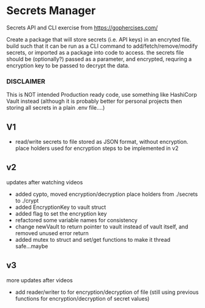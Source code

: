 # Secrets Manager
Secrets API and CLI exercise from https://gophercises.com/

Create a package that will store secrets (i.e. API keys) in an encryted file.  build such that it can be run as a CLI command to add/fetch/remove/modify secrets, or imported as a package into code to access.  the secrets file should be (optionally?) passed as a parameter, and encrypted, requring a encryption key to be passed to decrypt the data.


### DISCLAIMER
This is NOT intended Production ready code, use something like HashiCorp Vault instead (although it is probably better for personal projects then storing all secrets in a plain .env file....)


## V1
- read/write secrets to file stored as JSON format, without encryption.  place holders used for encryption steps to be implemented in v2

## v2 
updates after watching videos
- added cypto, moved encryption/decryption place holders from ./secrets to ./crypt
- added EncryptionKey to vault struct
- added flag to set the encryption key
- refactored some variable names for consistency
- change newVault to return pointer to vault instead of vault itself, and removed unused error return
- added mutex to struct and set/get functions to make it thread safe...maybe

## v3
more updates after videos
- add reader/writer to for encryption/decryption of file (still using previous functions for encryption/decryption of secret values)
